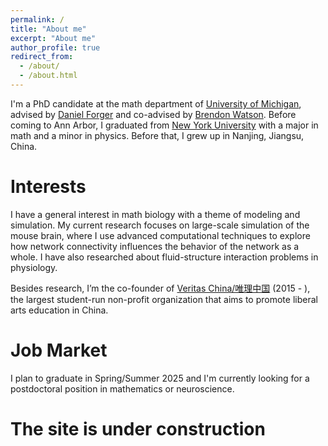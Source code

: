 ```yaml
---
permalink: /
title: "About me"
excerpt: "About me"
author_profile: true
redirect_from: 
  - /about/
  - /about.html
---
```


I'm a PhD candidate at the math department of [University of Michigan](https://lsa.umich.edu/math/graduates/GraduateStudentHandbook/applied-and-interdisciplinary-mathematics--aim-.html), advised by [Daniel Forger](https://websites.umich.edu/~forger/) and co-advised by [Brendon Watson](https://sites.google.com/view/watsonlab/home). Before coming to Ann Arbor, I graduated from [New York University](https://math.nyu.edu/dynamic/) with a major in math and a minor in physics. Before that, I grew up in Nanjing, Jiangsu, China. 

Interests
======
I have a general interest in math biology with a theme of modeling and simulation. My current research focuses on large-scale simulation of the mouse brain, where I use advanced computational techniques to explore how network connectivity influences the behavior of the network as a whole. I have also researched about fluid-structure interaction problems in physiology. 

Besides research, I’m the co-founder of [Veritas China/唯理中国](https://www.veritaschina.org/) (2015 - ), the largest student-run non-profit organization that aims to promote liberal arts education in China.

Job Market
======
I plan to graduate in Spring/Summer 2025 and I'm currently looking for a postdoctoral position in mathematics or neuroscience.


The site is under construction
======


